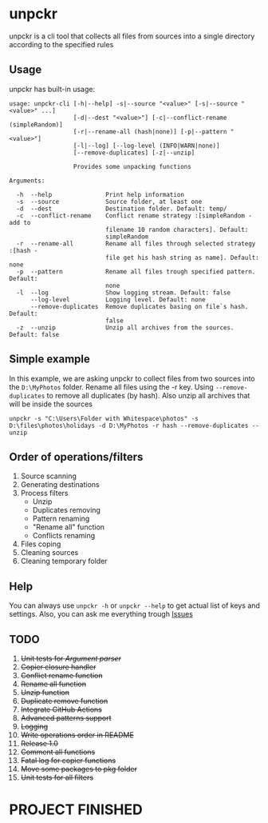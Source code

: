 # unpckr

unpckr is a cli tool that collects all files from sources into a single directory according to the specified rules

## Usage

unpckr has built-in usage:

```text
usage: unpckr-cli [-h|--help] -s|--source "<value>" [-s|--source "<value>" ...]
                  [-d|--dest "<value>"] [-c|--conflict-rename (simpleRandom)]
                  [-r|--rename-all (hash|none)] [-p|--pattern "<value>"]
                  [-l|--log] [--log-level (INFO|WARN|none)]
                  [--remove-duplicates] [-z|--unzip]

                  Provides some unpacking functions

Arguments:

  -h  --help               Print help information
  -s  --source             Source folder, at least one
  -d  --dest               Destination folder. Default: temp/
  -c  --conflict-rename    Conflict rename strategy :[simpleRandom - add to
                           filename 10 random characters]. Default:
                           simpleRandom
  -r  --rename-all         Rename all files through selected strategy :[hash -
                           file get his hash string as name]. Default: none
  -p  --pattern            Rename all files trough specified pattern. Default:
                           none
  -l  --log                Show logging stream. Default: false
      --log-level          Logging level. Default: none
      --remove-duplicates  Remove duplicates basing on file`s hash. Default:
                           false
  -z  --unzip              Unzip all archives from the sources. Default: false
```

## Simple example

In this example, we are asking unpckr to collect files from two sources into the `D:\MyPhotos` folder. Rename all files using the -r key. Using `--remove-duplicates` to remove all duplicates (by hash). Also unzip all archives that will be inside the sources

```text
unpckr -s "C:\Users\Folder with Whitespace\photos" -s D:\files\photos\holidays -d D:\MyPhotos -r hash --remove-duplicates --unzip
```

## Order of operations/filters

1. Source scanning
2. Generating destinations
3. Process filters
    - Unzip
    - Duplicates removing
    - Pattern renaming
    - "Rename all" function
    - Conflicts renaming
4. Files coping
5. Cleaning sources
6. Cleaning temporary folder

## Help

You can always use `unpckr -h` or `unpckr --help` to get actual list of keys and settings. Also, you can ask me everything trough [Issues](https://github.com/nekovalue/unpckr/issues)

## TODO

1. ~~Unit tests for *Argument parser*~~
2. ~~Copier closure handler~~
3. ~~Conflict rename function~~
4. ~~Rename all function~~
5. ~~Unzip function~~
6. ~~Duplicate remove function~~
7. ~~Integrate GitHub Actions~~
8. ~~Advanced patterns support~~
9. ~~Logging~~
10. ~~Write operations order in README~~
11. ~~Release 1.0~~
12. ~~Comment all functions~~
13. ~~Fatal log for copier functions~~
14. ~~Move some packages to pkg folder~~
15. ~~Unit tests for all filters~~

# PROJECT FINISHED